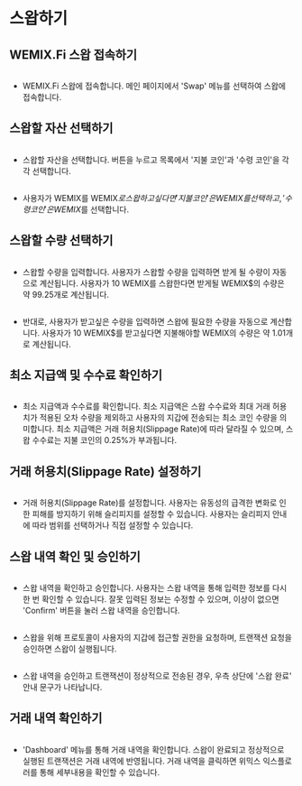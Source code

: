 # 스왑하기

## WEMIX.Fi 스왑 접속하기

<figure><img src="../../.gitbook/assets/guide_swap_1.png" alt=""><figcaption></figcaption></figure>

* WEMIX.Fi 스왑에 접속합니다. 메인 페이지에서 'Swap' 메뉴를 선택하여 스왑에 접속합니다.

## 스왑할 자산 선택하기

<figure><img src="../../.gitbook/assets/guide_swap_2.png" alt=""><figcaption></figcaption></figure>

* 스왑할 자산을 선택합니다. 버튼을 누르고 목록에서 '지불 코인'과 '수령 코인'을 각각 선택합니다.

<figure><img src="../../.gitbook/assets/guide_swap_3.png" alt=""><figcaption></figcaption></figure>

* 사용자가 WEMIX를 WEMIX$로 스왑하고 싶다면 '지불 코인'은 WEMIX를 선택하고, '수령 코인'은 WEMIX$를 선택합니다.

## 스왑할 수량 선택하기

<figure><img src="../../.gitbook/assets/guide_swap_4.png" alt=""><figcaption></figcaption></figure>

* 스왑할 수량을 입력합니다. 사용자가 스왑할 수량을 입력하면 받게 될 수량이 자동으로 계산됩니다. 사용자가 10 WEMIX를 스왑한다면 받게될 WEMIX$의 수량은 약 99.25개로 계산됩니다.

<figure><img src="../../.gitbook/assets/guide_swap_5.png" alt=""><figcaption></figcaption></figure>

* 반대로, 사용자가 받고싶은 수량을 입력하면 스왑에 필요한 수량을 자동으로 계산합니다. 사용자가 10 WEMIX$를 받고싶다면 지불해야할 WEMIX의 수량은 약 1.01개로 계산됩니다.

## 최소 지급액 및 수수료 확인하기

<figure><img src="../../.gitbook/assets/guide_swap_6 (1).png" alt=""><figcaption></figcaption></figure>

* 최소 지급액과 수수료를 확인합니다. 최소 지급액은 스왑 수수료와 최대 거래 허용치가 적용된 오차 수량을 제외하고 사용자의 지갑에 전송되는 최소 코인 수량을 의미합니다. 최소 지급액은 거래 허용치(Slippage Rate)에 따라 달라질 수 있으며, 스왑 수수료는 지불 코인의 0.25%가 부과됩니다.

## 거래 허용치(Slippage Rate) 설정하기

<figure><img src="../../.gitbook/assets/guide_swap_7.png" alt=""><figcaption></figcaption></figure>

* 거래 허용치(Slippage Rate)를 설정합니다. 사용자는 유동성의 급격한 변화로 인한 피해를 방지하기 위해 슬리피지를 설정할 수 있습니다. 사용자는 슬리피지 안내에 따라 범위를 선택하거나 직접 설정할 수 있습니다.

## 스왑 내역 확인 및 승인하기

<figure><img src="../../.gitbook/assets/guide_swap_8.png" alt=""><figcaption></figcaption></figure>

* 스왑 내역을 확인하고 승인합니다. 사용자는 스왑 내역을 통해 입력한 정보를 다시 한 번 확인할 수 있습니다. 잘못 입력된 정보는 수정할 수 있으며, 이상이 없으면 'Confirm' 버튼을 눌러 스왑 내역을 승인합니다.

<figure><img src="../../.gitbook/assets/guide_swap_9.png" alt=""><figcaption></figcaption></figure>

* 스왑을 위해 프로토콜이 사용자의 지갑에 접근할 권한을 요청하며, 트랜잭션 요청을 승인하면 스왑이 실행됩니다.

<figure><img src="../../.gitbook/assets/guide_swap_10.png" alt=""><figcaption></figcaption></figure>

* 스왑 내역을 승인하고 트랜잭션이 정상적으로 전송된 경우, 우측 상단에 '스왑 완료' 안내 문구가 나타납니다.

## 거래 내역 확인하기

<figure><img src="../../.gitbook/assets/guide_swap_11.png" alt=""><figcaption></figcaption></figure>

* 'Dashboard' 메뉴를 통해 거래 내역을 확인합니다. 스왑이 완료되고 정상적으로 실행된 트랜잭션은 거래 내역에 반영됩니다. 거래 내역을 클릭하면 위믹스 익스플로러를 통해 세부내용을 확인할 수 있습니다.
